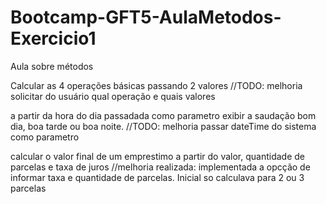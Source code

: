 # Bootcamp-GFT5-AulaMetodos-Exercicio1

Aula sobre métodos

Calcular as 4 operações básicas passando 2 valores
//TODO: melhoria solicitar do usuário qual operação e quais valores

a partir da hora do dia passadada como parametro exibir a saudação bom dia, boa tarde ou boa noite.
//TODO: melhoria passar dateTime do sistema como parametro

calcular o valor final de um emprestimo a partir do valor, quantidade de parcelas e taxa de juros
//melhoria realizada: implementada a opcção de informar taxa e quantidade de parcelas. Inicial so calculava para 2 ou 3 parcelas

